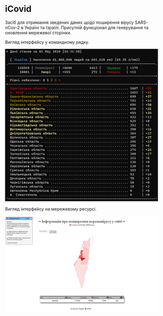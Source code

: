 # iCovid
Засіб для отримання зведених даних щодо поширення вірусу SARS-nCov-2 в Україні та Ізраїлі.
Присутній функціонал для генерування та оновлення мережевої сторінки.

Вигляд інтерфейсу у командному рядку.

![Зображення командного рядка](v0_7_2b_cli.png?raw=true "Вигляд даних з консолі")

Вигляд інтерфейсу на мережевому ресурсі.

![Зображення мережового ресурсу](v0_8_3b_web.png?raw=true "Вигляд даних у мережі")